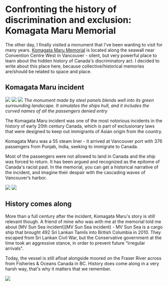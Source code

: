 # Confronting the history of discrimination and exclusion: Komagata Maru Memorial

The other day, I finally visited a monument that I've been wanting to visit for many years. [Komagata Maru Memorial](http://www.vancouversun.com/life/komagata+maru+passengers+remembered+with+vancouver+monument/6978053/story.html) is located along the seawall near Convention Centre West in Vancouver - silent, but very powerful place to learn about the hidden history of Canada's discriminatory act. I decided to write about this place here, because collective/historical memories are/should be related to space and place.

## Komagata Maru incident

![](komagatamaru1.jpg)
![](komagatamaru2.jpg)
![](komagatamaru3.jpg)
*The monument made by steel panels blends well into its green surrounding landscape. It simulates the ships hull, and it includes the curved names of all the passengers denied entry*

The Komagata Maru incident was one of the most notorious incidents in the history of early 20th century Canada, which is part of exclusionary laws that were designed to keep out immigrants of Asian origin from the country.

Komagata Maru was a 55 steam liner - it arrived at Vancouver port with 376 passengers from Punjab, India, seeking to immigrate to Canada.

Most of the passengers were not allowed to land in Canada and
the ship was forced to return. It has been argued and recognized as the epitome of Canada's racist past. In the memorial, you can get a historical narrative of the incident, and imagine their despair with the cascading waves of Vancouver’s harbor.

![](komagatamaru4.jpg)
![](komagatamaru5.jpg)

## History comes along

More than a full century after the incident, Komagata Maru's story is still relevant though. A friend of mine who was with me at the memorial told me about [MV Sun Sea incident](MV Sun Sea incident) - MV Sun Sea is a cargo ship that brought 492 Sri Lankan Tamils into British Columbia in 2010. They escaped from Sri Lankan Civil War, but the Conservative government at the time took an aggressive stance, in order to prevent future “irregular arrivals".

Today, the vessel is still afloat alongside moored on the Fraser River across from Fisheries & Oceans Canada in BC. History does come along in a very harsh way, that's why it matters that we remember.

![](komagatamaru0.jpg)
